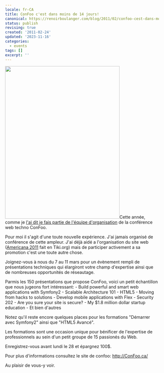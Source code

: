 ```yaml
---
locale: fr-CA
title: ConFoo c'est dans moins de 14 jours!
canonical: https://renoirboulanger.com/blog/2011/02/confoo-cest-dans-moins-de-14-jours/
status: publish
revising: true
created: '2011-02-24'
updated: '2023-11-16'
categories:
  - events
tags: []
excerpt: ''
---
```


<p><a href="http://www.flickr.com/photos/vanillaforums/4717676858/"><img src="https://renoirboulanger.com/wp-content/uploads/2011/02/4717676858_352a50afe9.jpg" alt="" style="border:none" title="Renoir lors du BBQ de Geek de l&#039;été 2010" width="375" height="500" class="alignright size-full wp-image-2453" /></a>Cette année, comme je <a href="https://renoirboulanger.com/blog/2010/09/lancement-de-lannee-2011-pour-la-conference-confoo/">l'ai dit je fais partie de l'équipe d'organisation</a> de la conférence web techno ConFoo.</p>

<p>Pour moi il s'agit d'une toute nouvelle expérience. J'ai jamais organisé de conférence de cette ampleur. J'ai déjà aidé a l'organisation du site web (<a href="http://americana.org">Americana 2011</a> fait en Tiki.org) mais de participer activement a sa promotion c'est une toute autre chose.</p>

<p>Joignez-vous à nous du 7 au 11 mars pour un évènement rempli de présentations techniques qui élargiront votre champ d'expertise ainsi que de nombreuses opportunités de réseautage.</p>

<p>Parmis les 150 présentations que propose ConFoo, voici un petit échantillon que nous jugeons fort intéressant:
- Build powerful and smart web applications with Symfony2 - Scalable Architecture 101
- HTML5 - Moving from hacks to solutions
- Develop mobile applications with Flex
- Security 202 - Are you sure your site is secure?
- My $1.8 million dollar startup education
- Et bien d'autres</p>

<p>Notez qu'il reste encore quelques places pour les formations "Démarrer avec Symfony2" ainsi que "HTML5 Avancé".</p>

<p>Les formations sont une occasion unique pour bénificer de l'expertise de professionnels au sein d'un petit groupe de 15 passionés du Web.</p>

<p>Enregistrez-vous avant lundi le 28 et épargnez 100$.</p>

<p>Pour plus d'informations consultez le site de confoo: <a rel="nofollow noopener" href="http://confoo.ca/" target="_blank">http://ConFoo.ca/</a></p>

<p>Au plaisir de vous-y voir.</p>